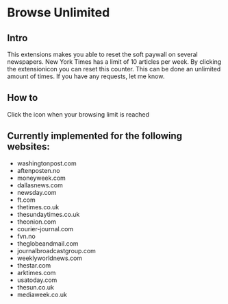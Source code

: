 # Browse Unlimited

## Intro
This extensions makes you able to reset the soft paywall on several newspapers.
New York Times has a limit of 10 articles per week. By clicking the extensionicon you can reset this counter. This can be done an unlimited amount of times.
If you have any requests, let me know.

## How to
Click the icon when your browsing limit is reached

## Currently implemented for the following websites:
- washingtonpost.com
- aftenposten.no
- moneyweek.com
- dallasnews.com
- newsday.com
- ft.com
- thetimes.co.uk
- thesundaytimes.co.uk
- theonion.com
- courier-journal.com
- fvn.no
- theglobeandmail.com
- journalbroadcastgroup.com
- weeklyworldnews.com
- thestar.com
- arktimes.com
- usatoday.com
- thesun.co.uk
- mediaweek.co.uk

